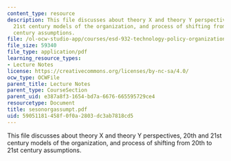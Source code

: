 ```yaml
---
content_type: resource
description: This file discusses about theory X and theory Y perspectives, 20th and
  21st century models of the organization, and process of shifting from 20th to 21st
  century assumptions.
file: /ol-ocw-studio-app/courses/esd-932-technology-policy-organizations-spring-2005/59051181458f0f0a2803dc3ab7818cd5_sesonorgassumpt.pdf
file_size: 59340
file_type: application/pdf
learning_resource_types:
- Lecture Notes
license: https://creativecommons.org/licenses/by-nc-sa/4.0/
ocw_type: OCWFile
parent_title: Lecture Notes
parent_type: CourseSection
parent_uid: e387a8f3-1654-bd7a-6676-665595729ce4
resourcetype: Document
title: sesonorgassumpt.pdf
uid: 59051181-458f-0f0a-2803-dc3ab7818cd5
---
```

This file discusses about theory X and theory Y perspectives, 20th and 21st century models of the organization, and process of shifting from 20th to 21st century assumptions.
